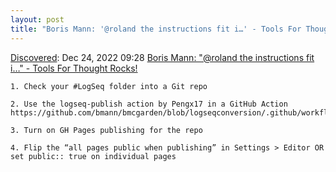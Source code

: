 ```yaml
---
layout: post
title: "Boris Mann: '@roland the instructions fit i…' - Tools For Thought Rocks!"
---
```

[Discovered](http://rolandtanglao.com/2020/07/29/p1-blogthis-checkvist-list-links-to-blog/): Dec 24, 2022 09:28 [Boris Mann: "@roland the instructions fit i…" - Tools For Thought Rocks!](https://toolsforthought.rocks/@boris/109569765925948326)
```
1. Check your #LogSeq folder into a Git repo

2. Use the logseq-publish action by Pengx17 in a GitHub Action https://github.com/bmann/bmcgarden/blob/logseqconversion/.github/workflows/logseq.yml

3. Turn on GH Pages publishing for the repo

4. Flip the “all pages public when publishing” in Settings > Editor OR set public:: true on individual pages
```
